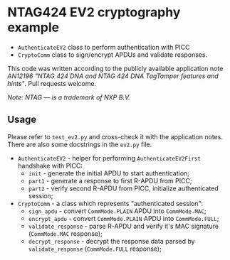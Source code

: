 # NTAG424 EV2 cryptography example

* `AuthenticateEV2` class to perform authentication with PICC
* `CryptoComm` class to sign/encrypt APDUs and validate responses.

This code was written according to the publicly available application note *AN12196 "NTAG 424 DNA and NTAG 424 DNA TagTamper features and hints"*. Pull requests welcome.

*Note: NTAG — is a trademark of NXP B.V.*

## Usage
Please refer to `test_ev2.py` and cross-check it with the application notes. There are also some docstrings in the `ev2.py` file.

* `AuthenticateEV2` - helper for performing `AuthenticateEV2First` handshake with PICC:
  * `init` - generate the initial APDU to start authentication;
  * `part1` - generate a response to first R-APDU from PICC;
  * `part2` - verify second R-APDU from PICC, initialize authenticated session;
* `CryptoComm` - a class which represents "authenticated session":
  * `sign_apdu` - convert `CommMode.PLAIN` APDU into `CommMode.MAC`;
  * `encrypt_apdu` - convert `CommMode.PLAIN` APDU into `CommMode.FULL`;
  * `validate_response` - parse R-APDU and verify it's MAC signature (`CommMode.MAC` response);
  * `decrypt_response` - decrypt the response data parsed by `validate_response` (`CommMode.FULL` response);
